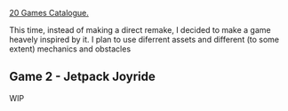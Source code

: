 [20 Games Catalogue.](https://github.com/yasukawa426/20-games-challenge-catalog)

This time, instead of making a direct remake, I decided to make a game heavely inspired by it. I plan to use diferrent assets and different (to some extent) mechanics and obstacles

## Game 2 - Jetpack Joyride

WIP


